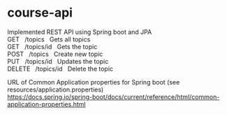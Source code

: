# course-api

Implemented REST API using Spring boot and JPA </br>
GET&nbsp;&nbsp;&nbsp;/topics&nbsp;&nbsp;&nbsp;Gets all topics  </br>
GET&nbsp;&nbsp;&nbsp;/topics/id&nbsp;&nbsp;&nbsp;Gets the topic   </br>
POST&nbsp;&nbsp;&nbsp;/topics&nbsp;&nbsp;&nbsp;Create new topic </br> 
PUT&nbsp;&nbsp;&nbsp;/topics/id&nbsp;&nbsp;&nbsp;Updates the topic </br>
DELETE&nbsp;&nbsp;&nbsp;/topics/id&nbsp;&nbsp;&nbsp;Delete the topic </br>

URL of Common Application properties for Spring boot (see resources/application.properties) </br>
https://docs.spring.io/spring-boot/docs/current/reference/html/common-application-properties.html </br>